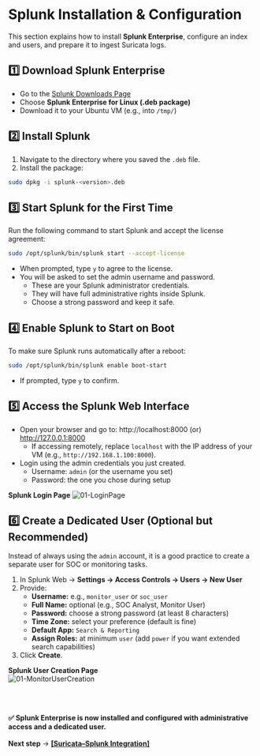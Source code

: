 # Splunk Installation & Configuration  

This section explains how to install **Splunk Enterprise**, configure an index and users, and prepare it to ingest Suricata logs.  


## 1️⃣ Download Splunk Enterprise  

- Go to the [Splunk Downloads Page](https://www.splunk.com/en_us/download/splunk-enterprise.html)  
- Choose **Splunk Enterprise for Linux (.deb package)**  
- Download it to your Ubuntu VM (e.g., into `/tmp/`)

## 2️⃣ Install Splunk  

1. Navigate to the directory where you saved the `.deb` file.  
2. Install the package:  
```bash
sudo dpkg -i splunk-<version>.deb
```

## 3️⃣ Start Splunk for the First Time
Run the following command to start Splunk and accept the license agreement:  
```bash
sudo /opt/splunk/bin/splunk start --accept-license
```
- When prompted, type `y` to agree to the license.
- You will be asked to set the admin username and password.
  - These are your Splunk administrator credentials.
  - They will have full administrative rights inside Splunk.
  - Choose a strong password and keep it safe.

## 4️⃣ Enable Splunk to Start on Boot
To make sure Splunk runs automatically after a reboot:
```bash
sudo /opt/splunk/bin/splunk enable boot-start
```
- If prompted, type `y` to confirm.

## 5️⃣ Access the Splunk Web Interface
- Open your browser and go to: http://localhost:8000 (or) http://127.0.0.1:8000
  - If accessing remotely, replace `localhost` with the IP address of your VM (e.g., `http://192.168.1.100:8000`). <br>
- Login using the admin credentials you just created.
  - Username: `admin` (or the username you set)
  - Password: the one you chose during setup

**Splunk Login Page**
![01-LoginPage](https://github.com/user-attachments/assets/3fe562ae-01a3-4f1b-b97a-75a10c81c3b1)

## 6️⃣ Create a Dedicated User (Optional but Recommended)

Instead of always using the `admin` account, it is a good practice to create a separate user for SOC or monitoring tasks.

1. In Splunk Web → **Settings → Access Controls → Users → New User**  
2. Provide:
   - **Username:** e.g., `monitor_user` or `soc_user`
   - **Full Name:** optional (e.g., SOC Analyst, Monitor User)
   - **Password:** choose a strong password (at least 8 characters)
   - **Time Zone:** select your preference (default is fine)
   - **Default App:** `Search & Reporting`
   - **Assign Roles:** at minimum `user` (add `power` if you want extended search capabilities)
3. Click **Create**.

**Splunk User Creation Page**  
![01-MonitorUserCreation](https://github.com/user-attachments/assets/a9527130-baa8-437e-88ef-a3eed803a9a5)

<br>
<br>

**✅ Splunk Enterprise is now installed and configured with administrative access and a dedicated user.**
<br>
<br>
**Next step** → <a href="https://github.com/punnakavyasri-cyber/ids-siem-integration/blob/main/SuricataSplunkIntegration.md"> **[Suricata–Splunk Integration]** </a>




  
